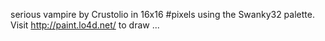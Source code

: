 serious vampire by Crustolio in 16x16 #pixels using the Swanky32 palette. Visit http://paint.lo4d.net/ to draw ... 